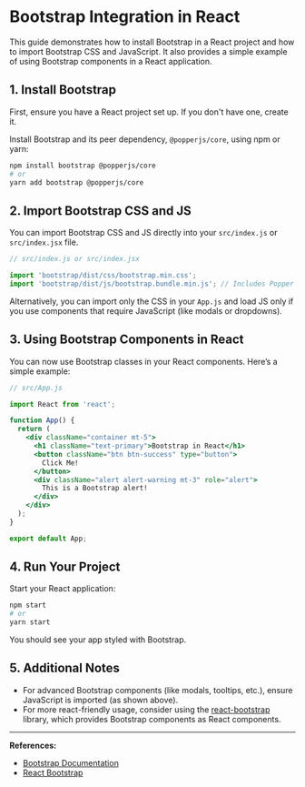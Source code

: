 # Bootstrap Integration in React

This guide demonstrates how to install Bootstrap in a React project and how to import Bootstrap CSS and JavaScript. It also provides a simple example of using Bootstrap components in a React application.

## 1. Install Bootstrap

First, ensure you have a React project set up. If you don't have one, create it.

Install Bootstrap and its peer dependency, `@popperjs/core`, using npm or yarn:

```sh
npm install bootstrap @popperjs/core
# or
yarn add bootstrap @popperjs/core
```

## 2. Import Bootstrap CSS and JS

You can import Bootstrap CSS and JS directly into your `src/index.js` or `src/index.jsx` file.

```js
// src/index.js or src/index.jsx

import 'bootstrap/dist/css/bootstrap.min.css';
import 'bootstrap/dist/js/bootstrap.bundle.min.js'; // Includes Popper
```

Alternatively, you can import only the CSS in your `App.js` and load JS only if you use components that require JavaScript (like modals or dropdowns).

## 3. Using Bootstrap Components in React

You can now use Bootstrap classes in your React components. Here’s a simple example:

```jsx
// src/App.js

import React from 'react';

function App() {
  return (
    <div className="container mt-5">
      <h1 className="text-primary">Bootstrap in React</h1>
      <button className="btn btn-success" type="button">
        Click Me!
      </button>
      <div className="alert alert-warning mt-3" role="alert">
        This is a Bootstrap alert!
      </div>
    </div>
  );
}

export default App;
```

## 4. Run Your Project

Start your React application:

```sh
npm start
# or
yarn start
```

You should see your app styled with Bootstrap.

## 5. Additional Notes

- For advanced Bootstrap components (like modals, tooltips, etc.), ensure JavaScript is imported (as shown above).
- For more react-friendly usage, consider using the [react-bootstrap](https://react-bootstrap.github.io/) library, which provides Bootstrap components as React components.

---

**References:**
- [Bootstrap Documentation](https://getbootstrap.com/docs/5.0/getting-started/introduction/)
- [React Bootstrap](https://react-bootstrap.github.io/)
